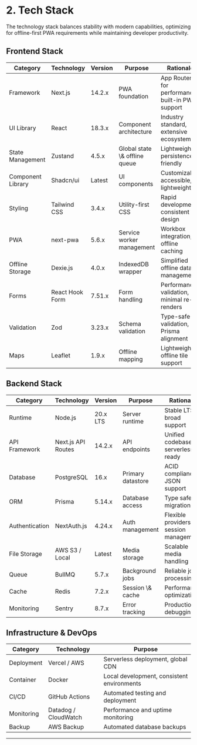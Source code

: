 # 2\. Tech Stack

The technology stack balances stability with modern capabilities, optimizing for offline-first PWA requirements while maintaining developer productivity.

## Frontend Stack

| Category | Technology | Version | Purpose | Rationale |
|----------|------------|---------|---------|-----------|
| Framework | Next.js | 14.2.x | PWA foundation | App Router for performance, built-in PWA support |
| UI Library | React | 18.3.x | Component architecture | Industry standard, extensive ecosystem |
| State Management | Zustand | 4.5.x | Global state \\\& offline queue | Lightweight, persistence-friendly |
| Component Library | Shadcn/ui | Latest | UI components | Customizable, accessible, lightweight |
| Styling | Tailwind CSS | 3.4.x | Utility-first CSS | Rapid development, consistent design |
| PWA | next-pwa | 5.6.x | Service worker management | Workbox integration, offline caching |
| Offline Storage | Dexie.js | 4.0.x | IndexedDB wrapper | Simplified offline data management |
| Forms | React Hook Form | 7.51.x | Form handling | Performance, validation, minimal re-renders |
| Validation | Zod | 3.23.x | Schema validation | Type-safe validation, Prisma alignment |
| Maps | Leaflet | 1.9.x | Offline mapping | Lightweight, offline tile support |

## Backend Stack

| Category | Technology | Version | Purpose | Rationale |
|----------|------------|---------|---------|-----------|
| Runtime | Node.js | 20.x LTS | Server runtime | Stable LTS, broad support |
| API Framework | Next.js API Routes | 14.2.x | API endpoints | Unified codebase, serverless-ready |
| Database | PostgreSQL | 16.x | Primary datastore | ACID compliance, JSON support |
| ORM | Prisma | 5.14.x | Database access | Type safety, migrations |
| Authentication | NextAuth.js | 4.24.x | Auth management | Flexible providers, session management |
| File Storage | AWS S3 / Local | Latest | Media storage | Scalable media handling |
| Queue | BullMQ | 5.7.x | Background jobs | Reliable job processing |
| Cache | Redis | 7.2.x | Session \\\& cache | Performance optimization |
| Monitoring | Sentry | 8.7.x | Error tracking | Production debugging |

## Infrastructure \& DevOps

| Category | Technology | Purpose |
|----------|------------|---------|
| Deployment | Vercel / AWS | Serverless deployment, global CDN |
| Container | Docker | Local development, consistent environments |
| CI/CD | GitHub Actions | Automated testing and deployment |
| Monitoring | Datadog / CloudWatch | Performance and uptime monitoring |
| Backup | AWS Backup | Automated database backups |

---
